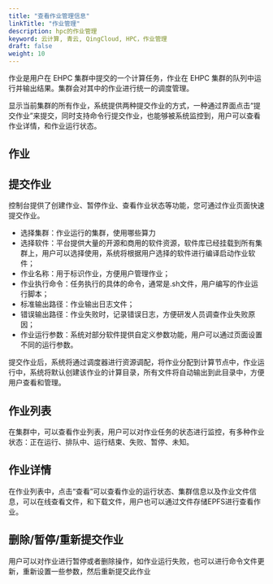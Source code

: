 ```yaml
---
title: "查看作业管理信息"
linkTitle: "作业管理"
description: hpc的作业管理
keyword: 云计算, 青云, QingCloud, HPC，作业管理
draft: false
weight: 10
---
```


作业是用户在 EHPC 集群中提交的一个计算任务，作业在 EHPC 集群的队列中运行并输出结果。集群会对其中的作业进行统一的调度管理。

显示当前集群的所有作业，系统提供两种提交作业的方式，一种通过界面点击“提交作业”来提交，同时支持命令行提交作业，也能够被系统监控到，用户可以查看作业详情，和作业运行状态。

## 作业

## 提交作业

控制台提供了创建作业、暂停作业、查看作业状态等功能，您可通过作业页面快速提交作业。

* 选择集群：作业运行的集群，使用哪些算力
* 选择软件：平台提供大量的开源和商用的软件资源，软件库已经挂载到所有集群上，用户可以选择使用，系统将根据用户选择的软件进行编译启动作业软件；
* 作业名称：用于标识作业，方便用户管理作业；
* 作业执行命令：任务执行的具体的命令，通常是.sh文件，用户编写的作业运行脚本；
* 标准输出路径：作业输出日志文件；
* 错误输出路径：作业失败时，记录错误日志，方便研发人员调查作业失败原因；
* 作业运行参数：系统对部分软件提供自定义参数功能，用户可以通过页面设置不同的运行参数。

提交作业后，系统将通过调度器进行资源调配，将作业分配到计算节点中，作业运行中，系统将默认创建该作业的计算目录，所有文件将自动输出到此目录中，方便用户查看和管理。

## 作业列表

在集群中，可以查看作业列表，用户可以对作业任务的状态进行监控，有多种作业状态：正在运行、排队中、运行结束、失败、暂停、未知。

## 作业详情

在作业列表中，点击“查看”可以查看作业的运行状态、集群信息以及作业文件信息，可以在线查看文件，和下载文件，用户也可以通过文件存储EPFS进行查看作业。

## 删除/暂停/重新提交作业

用户可以对作业进行暂停或者删除操作，如作业运行失败，也可以进行命令文件更新，重新设置一些参数，然后重新提交此作业

